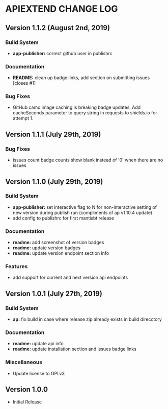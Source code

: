 # APIEXTEND CHANGE LOG

## Version 1.1.2 (August 2nd, 2019)

### Build System

- **app-publisher:** correct github user in publishrc

### Documentation

- **README:** clean up badge links, add section on submitting issues [closes #1]

### Bug Fixes

- GitHub camo image caching is breaking badge updates.  Add cacheSeconds parameter to query string in requests to shields.io for attempt 1.

## Version 1.1.1 (July 29th, 2019)

### Bug Fixes

- issues count badge counts show blank instead of '0' when there are no issues

## Version 1.1.0 (July 29th, 2019)

### Build System

- **app-publisher:** set interactive flag to N for non-interactive setting of new version during publish run (compliments of ap v1.10.4 update)
- add config to publishrc for first mantisbt release

### Documentation

- **readme:** add screenshot of version badges
- **readme:** update version badges
- **readme:** update version endpoint section info

### Features

- add support for current and next version api endpoints

## Version 1.0.1 (July 27th, 2019)

### Build System

- **ap:** fix build in case where release zip already exists in build direcctory

### Documentation

- **readme:** update api info
- **readme:** update installation section and issues badge links

### Miscellaneous

- Update license to GPLv3

## Version 1.0.0

- Initial Release

